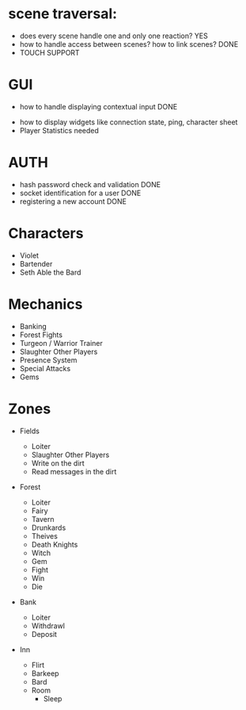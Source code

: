 # scene traversal:
+ does every scene handle one and only one reaction? YES
+ how to handle access between scenes? how to link scenes? DONE
+ TOUCH SUPPORT

# GUI
+ how to handle displaying contextual input DONE
- how to display widgets like connection state, ping, character sheet
- Player Statistics needed

# AUTH
+ hash password check and validation DONE
+ socket identification for a user DONE
+ registering a new account DONE

# Characters
- Violet
- Bartender
- Seth Able the Bard

# Mechanics
- Banking
- Forest Fights
- Turgeon / Warrior Trainer
- Slaughter Other Players
- Presence System
- Special Attacks
- Gems

# Zones
- Fields
    - Loiter
    - Slaughter Other Players
    - Write on the dirt
    - Read messages in the dirt
    
- Forest
    - Loiter
    - Fairy
    - Tavern
    - Drunkards
    - Theives
    - Death Knights
    - Witch
    - Gem
    - Fight
    - Win
    - Die

- Bank
    - Loiter
    - Withdrawl
    - Deposit

- Inn
    - Flirt
    - Barkeep
    - Bard
    - Room
        - Sleep
